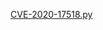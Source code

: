 [CVE-2020-17518.py](/POChouse/wiki/Apache-Flink/Apache-Flink-文件上传和目录遍历（CVE-2020-17518）/CVE-2020-17518.py)
